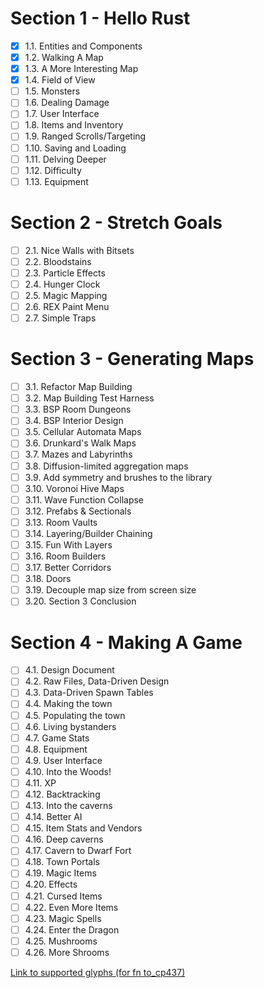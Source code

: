 # Section 1 - Hello Rust
* [x] 1.1. Entities and Components
* [x] 1.2. Walking A Map
* [x] 1.3. A More Interesting Map
* [x] 1.4. Field of View
* [ ] 1.5. Monsters
* [ ] 1.6. Dealing Damage
* [ ] 1.7. User Interface
* [ ] 1.8. Items and Inventory
* [ ] 1.9. Ranged Scrolls/Targeting
* [ ] 1.10. Saving and Loading
* [ ] 1.11. Delving Deeper
* [ ] 1.12. Difficulty
* [ ] 1.13. Equipment
# Section 2 - Stretch Goals
* [ ]  2.1. Nice Walls with Bitsets
* [ ] 2.2. Bloodstains
* [ ] 2.3. Particle Effects
* [ ] 2.4. Hunger Clock
* [ ] 2.5. Magic Mapping
* [ ] 2.6. REX Paint Menu
* [ ] 2.7. Simple Traps
# Section 3 - Generating Maps
* [ ] 3.1. Refactor Map Building
* [ ] 3.2. Map Building Test Harness
* [ ] 3.3. BSP Room Dungeons
* [ ] 3.4. BSP Interior Design
* [ ] 3.5. Cellular Automata Maps
* [ ] 3.6. Drunkard's Walk Maps
* [ ] 3.7. Mazes and Labyrinths
* [ ] 3.8. Diffusion-limited aggregation maps
* [ ] 3.9. Add symmetry and brushes to the library
* [ ] 3.10. Voronoi Hive Maps
* [ ] 3.11. Wave Function Collapse
* [ ] 3.12. Prefabs & Sectionals
* [ ] 3.13. Room Vaults
* [ ] 3.14. Layering/Builder Chaining
* [ ] 3.15. Fun With Layers
* [ ] 3.16. Room Builders
* [ ] 3.17. Better Corridors
* [ ] 3.18. Doors
* [ ] 3.19. Decouple map size from screen size
* [ ] 3.20. Section 3 Conclusion
# Section 4 - Making A Game
* [ ] 4.1. Design Document
* [ ] 4.2. Raw Files, Data-Driven Design
* [ ] 4.3. Data-Driven Spawn Tables
* [ ] 4.4. Making the town
* [ ] 4.5. Populating the town
* [ ] 4.6. Living bystanders
* [ ] 4.7. Game Stats
* [ ] 4.8. Equipment
* [ ] 4.9. User Interface
* [ ] 4.10. Into the Woods!
* [ ] 4.11. XP
* [ ] 4.12. Backtracking
* [ ] 4.13. Into the caverns
* [ ] 4.14. Better AI
* [ ] 4.15. Item Stats and Vendors
* [ ] 4.16. Deep caverns
* [ ] 4.17. Cavern to Dwarf Fort
* [ ] 4.18. Town Portals
* [ ] 4.19. Magic Items
* [ ] 4.20. Effects
* [ ] 4.21. Cursed Items
* [ ] 4.22. Even More Items
* [ ] 4.23. Magic Spells
* [ ] 4.24. Enter the Dragon
* [ ] 4.25. Mushrooms
* [ ] 4.26. More Shrooms

[Link to supported glyphs (for fn to_cp437)](https://docs.rs/rltk/0.5.15/src/rltk/codepage437.rs.html#2-276)
